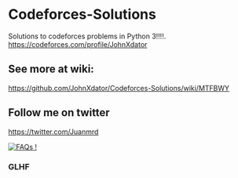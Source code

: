 # Codeforces-Solutions
Solutions to codeforces problems in Python 3!!!!.
https://codeforces.com/profile/JohnXdator


## See more at wiki:
https://github.com/JohnXdator/Codeforces-Solutions/wiki/MTFBWY

## Follow me on twitter
https://twitter.com/Juanmrd

[![FAQs !](https://img.shields.io/badge/Ask%20me-anything-1abc9c.svg)](https://twitter.com/Juanmrd)
### GLHF
